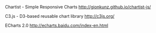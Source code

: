 Chartist - Simple Responsive Charts
http://gionkunz.github.io/chartist-js/

C3.js - D3-based reusable chart library
http://c3js.org/

ECharts 2.0
http://echarts.baidu.com/index-en.html